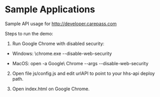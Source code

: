 Sample Applications
===================

Sample API usage for http://developer.carepass.com

Steps to run the demo:


1) Run Google Chrome with disabled security: 

* Windows: <youtPath>\chrome.exe --disable-web-security

* MacOS: open -a Google\ Chrome --args --disable-web-security


2) Open file js/config.js and edit urlAPI to point to your hhs-api deploy path.


3) Open index.html on Google Chrome.

